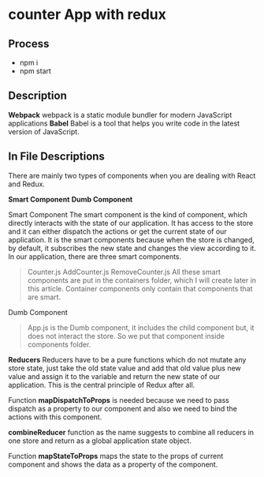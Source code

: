 # counter App with redux

## Process

* npm i 
* npm start

## Description

**Webpack** webpack is a static module bundler for modern JavaScript applications
**Babel** Babel is a tool that helps you write code in the latest version of JavaScript.

## In File Descriptions 

There are mainly two types of components when you are dealing with React and Redux.

**Smart Component**
**Dumb Component**

Smart Component
The smart component is the kind of component, which directly interacts with the state of our application. It has access to the store and it can either dispatch the actions or get the current state of our application. It is the smart components because when the store is changed, by default, it subscribes the new state and changes the view according to it. In our application, there are three smart components.

 > Counter.js
 > AddCounter.js 
 > RemoveCounter.js
All these smart components are put in the containers folder, which I will create later in this article.
Container components only contain that components that are smart.

Dumb Component
 > App.js is the Dumb component, it includes the child component but, it does not interact the store. So we put that component inside components folder.

**Reducers** 
Reducers have to be a pure functions which do not mutate any store state, just take the old state value and add that old value plus new value and assign it to the variable and return the new state of our application. This is the central principle of Redux after all.

Function **mapDispatchToProps** is needed because we need to pass dispatch as a property to our component and also we need to bind the actions with this component.

**combineReducer** function as the name suggests to combine all reducers in one store and return as a global application state object.

Function **mapStateToProps** maps the state to the props of current component and shows the data as a property of the component.